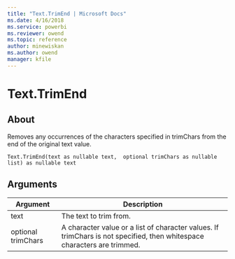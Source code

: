 ```yaml
---
title: "Text.TrimEnd | Microsoft Docs"
ms.date: 4/16/2018
ms.service: powerbi
ms.reviewer: owend
ms.topic: reference
author: minewiskan
ms.author: owend
manager: kfile
---
```

# Text.TrimEnd

  
## About  
Removes any occurrences of the characters specified in trimChars from the end of the original text value.  
  
```  
Text.TrimEnd(text as nullable text,  optional trimChars as nullable list) as nullable text  
```  
  
## Arguments  
  
|Argument|Description|  
|------------|---------------|  
|text|The text to trim from.|  
|optional trimChars|A character value or a list of character values. If trimChars is not specified, then whitespace characters are trimmed.|  
  

